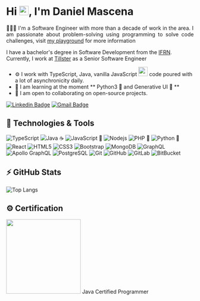 <h1 align = "justify"> Hi <img src="https://media.giphy.com/media/hvRJCLFzcasrR4ia7z/giphy.gif" width="25px">, I'm Daniel Mascena</h1>
<p align = "justify">👨🏻‍💻 I'm a Software Engineer with more than a decade of work in the area. I am passionate about problem-solving using programming to solve code challenges, visit <a href="https://leetcode.com/danielmascena/">my playground</a> for more information</p>

<p>I have a bachelor's degree in Software Development from the <a href="https://portal.ifrn.edu.br/">IFRN</a>. Currently, I work at <a href="https://www.tillster.com/">Tillster</a> as a Senior Software Engineer</p>


- ⚙️ I work with TypeScript, Java, vanilla JavaScript <img width="25" height="25" src="https://devopedia.org/images/article/146/5346.1548521013.s.png" /> code poured with a lot of asynchronicity daily.
- 🌱 I am learning at the moment ** Python3 🐍 and Generative UI 🤖 **
- 👯 I am open to collaborating on open-source projects.

[![Linkedin Badge](https://img.shields.io/badge/-danielmascena-blue?style=flat-square&logo=Linkedin&logoColor=white&link=https://www.linkedin.com/in/danielmascena/)](https://www.linkedin.com/in/danielmascena/)
[![Gmail Badge](https://img.shields.io/badge/-danielmascena@gmail.com-c14438?style=flat-square&logo=Gmail&logoColor=white&link=mailto:danielmascena@gmail.com)](mailto:danielmascena@gmail.com)

## 🚀 Technologies & Tools

![TypeScript](https://img.shields.io/badge/-TypeScript-black?style=flat-square&logo=typescript)
![Java ☕️](https://img.shields.io/badge/-Java-007ACC?style=flat-square&logo=java)
![JavaScript 🦏](https://img.shields.io/badge/-JavaScript-black?style=flat-square&logo=javascript)
![Nodejs](https://img.shields.io/badge/-Nodejs-black?style=flat-square&logo=Node.js)
![PHP 🐘](https://img.shields.io/badge/-PHP-black?style=flat-square&logo=php)
![Python 🐍](https://img.shields.io/badge/-Python-black?style=flat-square&logo=python)
![React](https://img.shields.io/badge/-React-black?style=flat-square&logo=react)
![HTML5](https://img.shields.io/badge/-HTML5-E34F26?style=flat-square&logo=html5&logoColor=white)
![CSS3](https://img.shields.io/badge/-CSS3-1572B6?style=flat-square&logo=css3)
![Bootstrap](https://img.shields.io/badge/-Bootstrap-563D7C?style=flat-square&logo=bootstrap)
![MongoDB](https://img.shields.io/badge/-MongoDB-black?style=flat-square&logo=mongodb)
![GraphQL](https://img.shields.io/badge/-GraphQL-E10098?style=flat-square&logo=graphql)
![Apollo GraphQL](https://img.shields.io/badge/-Apollo%20GraphQL-311C87?style=flat-square&logo=apollo-graphql)
![PostgreSQL](https://img.shields.io/badge/-PostgreSQL-336791?style=flat-square&logo=postgresql)
![Git](https://img.shields.io/badge/-Git-black?style=flat-square&logo=git)
![GitHub](https://img.shields.io/badge/-GitHub-181717?style=flat-square&logo=github)
![GitLab](https://img.shields.io/badge/-GitLab-FCA121?style=flat-square&logo=gitlab)
![BitBucket](https://img.shields.io/badge/-BitBucket-darkblue?style=flat-square&logo=bitbucket)

## ⚡ GitHub Stats

<!--![Github Stats](https://github-readme-stats.vercel.app/api?username=danielmascena&show_icons=true&count_private=true&show_icons=true&include_all_commits=true)-->
![Top Langs](https://github-readme-stats.vercel.app/api/top-langs/?username=danielmascena&hide=TeX&layout=compact)

## ⚙️ Certification
<a href="https://www.credly.com/badges/6c7b2fec-501c-4c18-8514-0eca04436369" alt="MCP">
<img width=200 height=200 src="https://images.credly.com/size/680x680/images/84f513e4-256d-4aa0-a29d-973bcb39d87a/Programming_in_HTML5_with_JavaScript_and_Css3-01.png" /></a>
<a>Java Certified Programmer</a>
